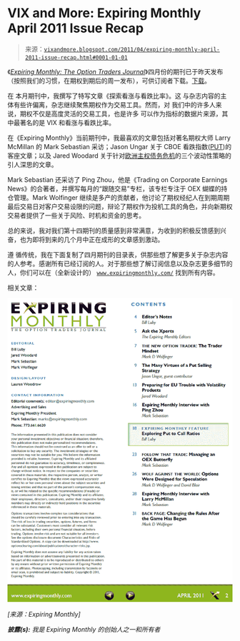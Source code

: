 <!--yml

分类：未分类

日期：2024-05-18 16:51:46

-->

# VIX and More: Expiring Monthly April 2011 Issue Recap

> 来源：[`vixandmore.blogspot.com/2011/04/expiring-monthly-april-2011-issue-recap.html#0001-01-01`](http://vixandmore.blogspot.com/2011/04/expiring-monthly-april-2011-issue-recap.html#0001-01-01)

《[*Expiring Monthly: The Option Traders Journal*](http://www.expiringmonthly.com/)》四月份的期刊已于昨天发布（按照我们的习惯，在期权到期后的周一发布），可供订阅者下载。[下载](https://www.expiringmonthly.com/customer/account/login/)。

在 本月期刊中，我撰写了特写文章《探索看涨与看跌比率》。这 与杂志内容的主体有些许偏离，杂志继续聚焦期权作为交易工具。然而，对 我们中的许多人来说，期权不仅是高度灵活的交易工具，也是许多 可以作为指标的数据片来源，其中最著名的是 VIX 和看涨与看跌比率。

在《Expiring Monthly》当前期刊中，我最喜欢的文章包括对著名期权大师 Larry McMillan 的 Mark Sebastian 采访；Jason Ungar 关于 CBOE 看跌指数([PUT](http://vixandmore.blogspot.com/search/label/PUT))的客座文章；以及 Jared Woodard 关于针对[欧洲主权债务危机](http://vixandmore.blogspot.com/search/label/European%20sovereign%20debt%20crisis)的三个波动性策略的引人深思的文章。

Mark Sebastian 还采访了 Ping Zhou，他是《Trading on Corporate Earnings News》的合著者，并撰写每月的“跟随交易”专栏，该专栏专注于 OEX 蝴蝶的持仓管理。Mark Wolfinger 继续是多产的贡献者，他讨论了期权经纪人在到期周期最后交易日对客户交易设限的问题，辩论了期权作为投机工具的角色，并向新期权交易者提供了一些关于风险、时机和资金的思考。

总的来说，我对我们第十四期刊的质量感到非常满意，为收到的积极反馈感到兴奋，也为即将到来的几个月中正在成形的文章感到激动。

遵 循传统，我在下面复制了四月期刊的目录表，供那些想了解更多关于杂志内容的人参考。感谢所有已经订阅的人。对于那些想了解订阅信息以及杂志更多细节的人，你们可以在（全新设计的） [`www.expiringmonthly.com/`](http://www.expiringmonthly.com/) 找到所有内容。

相关文章：

![](img/e561c299c368d8a0d7303ba7b8ef2715.png)

*[来源：Expiring Monthly]*

***披露(s):*** *我是 Expiring Monthly 的创始人之一和所有者*
